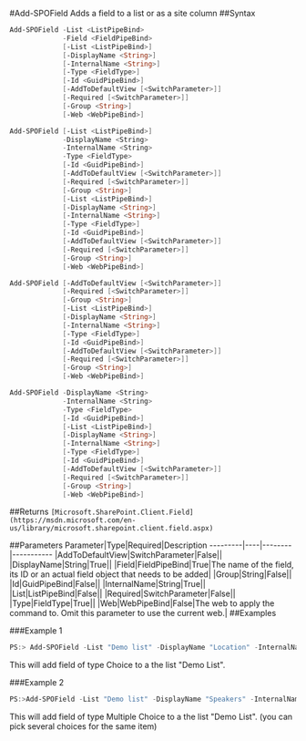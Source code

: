 #Add-SPOField
Adds a field to a list or as a site column
##Syntax
```powershell
Add-SPOField -List <ListPipeBind>
             -Field <FieldPipeBind>
             [-List <ListPipeBind>]
             [-DisplayName <String>]
             [-InternalName <String>]
             [-Type <FieldType>]
             [-Id <GuidPipeBind>]
             [-AddToDefaultView [<SwitchParameter>]]
             [-Required [<SwitchParameter>]]
             [-Group <String>]
             [-Web <WebPipeBind>]
```


```powershell
Add-SPOField [-List <ListPipeBind>]
             -DisplayName <String>
             -InternalName <String>
             -Type <FieldType>
             [-Id <GuidPipeBind>]
             [-AddToDefaultView [<SwitchParameter>]]
             [-Required [<SwitchParameter>]]
             [-Group <String>]
             [-List <ListPipeBind>]
             [-DisplayName <String>]
             [-InternalName <String>]
             [-Type <FieldType>]
             [-Id <GuidPipeBind>]
             [-AddToDefaultView [<SwitchParameter>]]
             [-Required [<SwitchParameter>]]
             [-Group <String>]
             [-Web <WebPipeBind>]
```


```powershell
Add-SPOField [-AddToDefaultView [<SwitchParameter>]]
             [-Required [<SwitchParameter>]]
             [-Group <String>]
             [-List <ListPipeBind>]
             [-DisplayName <String>]
             [-InternalName <String>]
             [-Type <FieldType>]
             [-Id <GuidPipeBind>]
             [-AddToDefaultView [<SwitchParameter>]]
             [-Required [<SwitchParameter>]]
             [-Group <String>]
             [-Web <WebPipeBind>]
```


```powershell
Add-SPOField -DisplayName <String>
             -InternalName <String>
             -Type <FieldType>
             [-Id <GuidPipeBind>]
             [-List <ListPipeBind>]
             [-DisplayName <String>]
             [-InternalName <String>]
             [-Type <FieldType>]
             [-Id <GuidPipeBind>]
             [-AddToDefaultView [<SwitchParameter>]]
             [-Required [<SwitchParameter>]]
             [-Group <String>]
             [-Web <WebPipeBind>]
```


##Returns
```[Microsoft.SharePoint.Client.Field](https://msdn.microsoft.com/en-us/library/microsoft.sharepoint.client.field.aspx)```

##Parameters
Parameter|Type|Required|Description
---------|----|--------|-----------
|AddToDefaultView|SwitchParameter|False||
|DisplayName|String|True||
|Field|FieldPipeBind|True|The name of the field, its ID or an actual field object that needs to be added|
|Group|String|False||
|Id|GuidPipeBind|False||
|InternalName|String|True||
|List|ListPipeBind|False||
|Required|SwitchParameter|False||
|Type|FieldType|True||
|Web|WebPipeBind|False|The web to apply the command to. Omit this parameter to use the current web.|
##Examples

###Example 1
```powershell
PS:> Add-SPOField -List "Demo list" -DisplayName "Location" -InternalName "SPSLocation" -Type Choice -Group "Demo Group" -AddToDefaultView -Choices "Stockholm","Helsinki","Oslo"
```
This will add field of type Choice to a the list "Demo List".

###Example 2
```powershell
PS:>Add-SPOField -List "Demo list" -DisplayName "Speakers" -InternalName "SPSSpeakers" -Type MultiChoice -Group "Demo Group" -AddToDefaultView -Choices "Obiwan Kenobi","Darth Vader", "Anakin Skywalker"
```
This will add field of type Multiple Choice to a the list "Demo List". (you can pick several choices for the same item)
